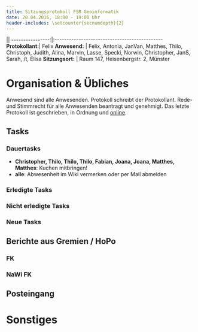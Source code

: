 ```yaml
---
title: Sitzungsprotokoll FSR Geoinformatik
date: 20.04.2016, 18:00 - 19:00 Uhr
header-includes: \setcounter{secnumdepth}{2}
---
```


||
----------------:|:---------------------------------------------
**Protokollant:**| Felix
**Anwesend:**    | Felix, Antonia, JanVan, Matthes, Thilo, Christoph, Judith, Alina, Marvin, Lasse, Specki, Norwin, Christopher, JanS, Sarah, /t, Elisa
**Sitzungsort:** | Raum 147, Heisenbergstr. 2, Münster

# Organisation & Übliches
Anwesend sind alle Anwesenden. Protokoll schreibt der Protokollant. Rede- und Stimmrecht für alle Anwesenden beantragt und genehmigt. Das letzte Protokoll ist geschrieben, in Ordnung und [online](https://geofs.uni-muenster.de/wp/wp-content/uploads/protokolle/2016/2016_04_20_FSR-Sitzung.pdf).

## Tasks
### Dauertasks

- **Christopher, Thilo, Thilo, Thilo, Fabian, Joana, Joana, Matthes, Matthes**: Kuchen mitbringen!
- **alle**: Abwesenheit im Wiki vermerken oder per Mail abmelden

### Erledigte Tasks


### Nicht erledigte Tasks


### Neue Tasks



## Berichte aus Gremien / HoPo
### FK


### NaWi FK


## Posteingang


# Sonstiges

